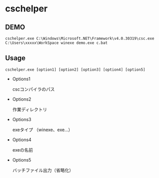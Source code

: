 # cschelper

DEMO
--
```
cschelper.exe C:\Windows\Microsoft.NET\Framework\v4.0.30319\csc.exe C:\Users\xxxxx\WorkSpace winexe demo.exe c.bat
```

Usage
--

```
cschelper.exe [option1] [option2] [option3] [option4] [option5]
```

- Options1
  
  cscコンパイラのパス

- Options2

  作業ディレクトリ

- Options3
  
  exeタイプ （winexe、exe...）

- Options4

  exeの名前

- Options5
  
  バッチファイル出力（省略化）
  
  
